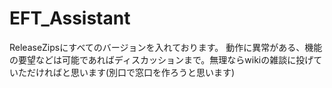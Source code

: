 # EFT_Assistant

ReleaseZipsにすべてのバージョンを入れております。
動作に異常がある、機能の要望などは可能であればディスカッションまで。無理ならwikiの雑談に投げていただければと思います(別口で窓口を作ろうと思います)
